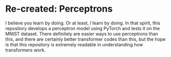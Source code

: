 # Re-created: Perceptrons
I believe you learn by doing. Or at least, _I_ learn by doing. In that spirit, this repository develops a perceptron model using PyTorch and tests it on the MNIST dataset. There definitely are easier ways to use perceptrons than this, and there are certainly better transformer codes than this, but the hope is that this repository is extremely readable in understanding how transformers work.